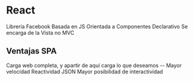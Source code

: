 # React

Librería Facebook
Basada en JS
Orientada a Componentes
Declarativo
Se encarga de la Vista no MVC

## Ventajas SPA

Carga web completa, y apartir de aquí carga lo que deseamos -- Mayor velocidad
Reactividad
JSON
Mayor posibilidad de interactividad
